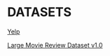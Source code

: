 # DATASETS

[Yelp](https://github.com/12190143/Datasets-for-Sentiment-Analysis )


[Large Movie Review Dataset v1.0](https://ai.stanford.edu/~amaas/data/sentiment/aclImdb_v1.tar.gz)
